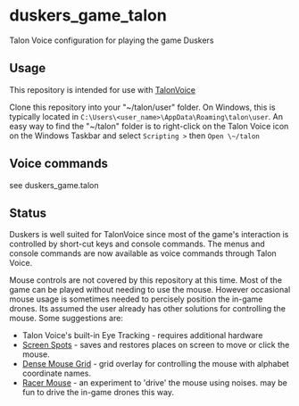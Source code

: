 # duskers_game_talon

Talon Voice configuration for playing the game Duskers

## Usage

This repository is intended for use with [TalonVoice](https://talonvoice.com/)

Clone this repository into your "\~/talon/user" folder.  On Windows, this is typically located in `C:\Users\<user_name>\AppData\Roaming\talon\user`.  An easy way to find the "\~/talon" folder is to right-click on the Talon Voice icon on the Windows Taskbar and select `Scripting >` then `Open \~/talon`

## Voice commands

see duskers_game.talon

## Status

Duskers is well suited for TalonVoice since most of the game's interaction is controlled by short-cut keys and console commands.  The menus and console commands are now available as voice commands through Talon Voice.

Mouse controls are not covered by this repository at this time.  Most of the game can be played without needing to use the mouse.  However occasional mouse usage is sometimes needed to percisely position the in-game drones.  Its assumed the user already has other solutions for controlling the mouse.  Some suggestions are:
  * Talon Voice's built-in Eye Tracking - requires additional hardware
  * [Screen Spots](https://github.com/AndrewDant/screen-spots) - saves and restores places on screen to move or click the mouse.
  * [Dense Mouse Grid](https://github.com/tararoys/dense-mouse-grid) - grid overlay for controlling the mouse with alphabet coordinate names.
  * [Racer Mouse](https://gist.github.com/timo/d3a8c871aca93aee4cd8b4fc57b15187) - an experiment to 'drive' the mouse using noises.  may be fun to drive the in-game drones this way.
